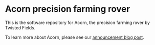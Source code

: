 # Acorn precision farming rover

This is the software repository for Acorn, the precision farming rover
by Twisted Fields.

To learn more about Acorn, please see our [announcement blog post](https://community.twistedfields.com/t/introducing-acorn-a-precision-farming-rover-from-twisted-fields/).
